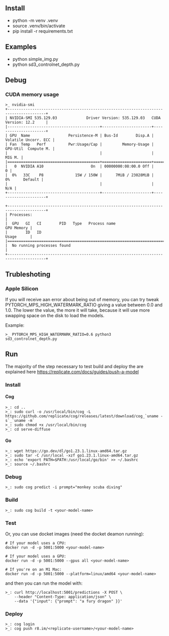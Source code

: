 ## Install
- python -m venv .venv
- source .venv/bin/activate
- pip install -r requirements.txt

## Examples
- python simple_img.py
- python sd3_controlnet_depth.py

## Debug 
### CUDA memory usage
```text
>_ nvidia-smi
+---------------------------------------------------------------------------------------+
| NVIDIA-SMI 535.129.03             Driver Version: 535.129.03   CUDA Version: 12.2     |
|-----------------------------------------+----------------------+----------------------+
| GPU  Name                 Persistence-M | Bus-Id        Disp.A | Volatile Uncorr. ECC |
| Fan  Temp   Perf          Pwr:Usage/Cap |         Memory-Usage | GPU-Util  Compute M. |
|                                         |                      |               MIG M. |
|=========================================+======================+======================|
|   0  NVIDIA A10                     On  | 00000000:08:00.0 Off |                    0 |
|  0%   33C    P8              15W / 150W |      7MiB / 23028MiB |      0%      Default |
|                                         |                      |                  N/A |
+-----------------------------------------+----------------------+----------------------+
                                                                                         
+---------------------------------------------------------------------------------------+
| Processes:                                                                            |
|  GPU   GI   CI        PID   Type   Process name                            GPU Memory |
|        ID   ID                                                             Usage      |
|=======================================================================================|
|  No running processes found                                                           |
+---------------------------------------------------------------------------------------+
```

## Trubleshoting
### Apple Silicon
If you will receive aan error about being out of memory, you can try tweak PYTORCH_MPS_HIGH_WATERMARK_RATIO giving a value between 0.0 and 1.0. The lower the value, the more it will take, because it will use more swapping space on the disk to load the models.

Example:
```
>_ PYTORCH_MPS_HIGH_WATERMARK_RATIO=0.6 python3 sd3_controlnet_depth.py
```

## Run

The majority of the step necessary to test build and deploy the are explained here https://replicate.com/docs/guides/push-a-model

### Install

#### Cog

```
>_: cd ..
>_: sudo curl -o /usr/local/bin/cog -L https://github.com/replicate/cog/releases/latest/download/cog_`uname -s`_`uname -m`
>_: sudo chmod +x /usr/local/bin/cog
>_: cd serve-diffuse
```

#### Go

```
>_: wget https://go.dev/dl/go1.23.1.linux-amd64.tar.gz
>_: sudo tar -C /usr/local -xzf go1.23.1.linux-amd64.tar.gz
>_: echo 'export PATH=$PATH:/usr/local/go/bin' >> ~/.bashrc
>_: source ~/.bashrc
```

### Debug

```
>_: sudo cog predict -i prompt="monkey scuba diving"
```

### Build

```
>_: sudo cog build -t <your-model-name>
```

### Test

Or, you can use docket images (need the docket deamon running):

```
# If your model uses a CPU:
docker run -d -p 5001:5000 <your-model-name>

# If your model uses a GPU:
docker run -d -p 5001:5000 --gpus all <your-model-name>

# If you're on an M1 Mac:
docker run -d -p 5001:5000 --platform=linux/amd64 <your-model-name>
```

and then you can run the model with:

```
>_: curl http://localhost:5001/predictions -X POST \
    --header "Content-Type: application/json" \
    --data '{"input": {"prompt": "a fury dragon" }}'
```

### Deploy

```
>_: cog login
>_: cog push r8.im/<replicate-username>/<your-model-name>
```
